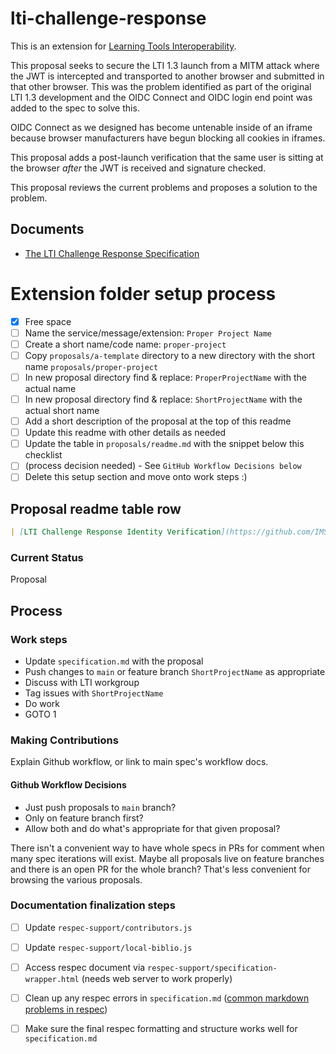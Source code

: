 # lti-challenge-response

This is an extension for [Learning Tools Interoperability](https://www.imsglobal.org/activity/learning-tools-interoperability).

This proposal seeks to secure the LTI 1.3 launch from a MITM attack
where the JWT is intercepted and transported to another browser and
submitted in that other browser.  This was the problem identified 
as part of the original LTI 1.3 development and the OIDC Connect and
OIDC login end point was added to the spec to solve this.  

OIDC Connect as we designed has become untenable inside of an iframe
because browser manufacturers have begun blocking all cookies in iframes.

This proposal adds a post-launch verification that the same user is sitting
at the browser *after* the JWT is received and signature checked.

This proposal reviews the current problems and proposes 
a solution to the problem.

## Documents

- [The LTI Challenge Response Specification](specification.md)


<!--- Temporary Setup-only Section --->
# Extension folder setup process

  - [x] Free space
  - [ ] Name the service/message/extension: `Proper Project Name`
  - [ ] Create a short name/code name: `proper-project`
  - [ ] Copy `proposals/a-template` directory to a new directory with the short name `proposals/proper-project`
  - [ ] In new proposal directory find & replace: `ProperProjectName` with the actual name
  - [ ] In new proposal directory find & replace: `ShortProjectName` with the actual short name
  - [ ] Add a short description of the proposal at the top of this readme
  - [ ] Update this readme with other details as needed
  - [ ] Update the table in `proposals/readme.md` with the snippet below this checklist
  - [ ] (process decision needed) - See `GitHub Workflow Decisions below`
  - [ ] Delete this setup section and move onto work steps :)

## Proposal readme table row

```md
| [LTI Challenge Response Identity Verification](https://github.com/IMSGlobal/lti-proposals/tree/main/proposals/lti-challenge-response/specification.md) | Proposal | Augment / Replace OIDC Connect with Challenge Response |
```
<!--- End Setup Section --->

### Current Status

Proposal

## Process

### Work steps

  - Update `specification.md` with the proposal
  - Push changes to `main` or feature branch `ShortProjectName` as appropriate
  - Discuss with LTI workgroup
  - Tag issues with `ShortProjectName`
  - Do work
  - GOTO 1

### Making Contributions

Explain Github workflow, or link to main spec's workflow docs.

#### Github Workflow Decisions

  - Just push proposals to `main` branch? 
  - Only on feature branch first? 
  - Allow both and do what's appropriate for that given proposal? 
    
There isn't a convenient way to have whole specs in PRs for comment when many spec iterations will exist.
Maybe all proposals live on feature branches and there is an open PR for the whole branch?
That's less convenient for browsing the various proposals.


### Documentation finalization steps

- [ ] Update `respec-support/contributors.js` 
- [ ] Update `respec-support/local-biblio.js` 
- [ ] Access respec document via `respec-support/specification-wrapper.html` (needs web server to work properly) 
- [ ] Clean up any respec errors in `specification.md` ([common markdown problems in respec](https://github.com/IMSGlobal/spec-central/blob/master/markdown-notes.md))
- [ ] Make sure the final respec formatting and structure works well for `specification.md`

